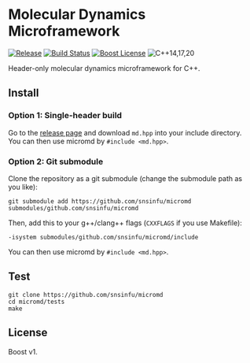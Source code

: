 # Molecular Dynamics Microframework

[![Release][release-badge]][release-url]
[![Build Status][build-badge]][build-url]
[![Boost License][license-badge]][license-url]
![C++14,17,20][cxx-badge]

Header-only molecular dynamics microframework for C++.

[cxx-badge]: https://img.shields.io/badge/C%2B%2B-14%2F17%2F20-orange.svg
[license-badge]: https://img.shields.io/badge/license-Boost-blue.svg
[license-url]: https://github.com/snsinfu/micromd/blob/master/LICENSE.txt
[build-badge]: https://github.com/snsinfu/micromd/workflows/test/badge.svg
[build-url]: https://github.com/snsinfu/micromd/actions?query=workflow%3Atest
[release-badge]: https://img.shields.io/github/release/snsinfu/micromd.svg
[release-url]: https://github.com/snsinfu/micromd/releases

## Install

### Option 1: Single-header build

Go to the [release page][release-url] and download `md.hpp` into your include
directory. You can then use micromd by `#include <md.hpp>`.

### Option 2: Git submodule

Clone the repository as a git submodule (change the submodule path as you like):

```
git submodule add https://github.com/snsinfu/micromd submodules/github.com/snsinfu/micromd
```

Then, add this to your g++/clang++ flags (`CXXFLAGS` if you use Makefile):

```
-isystem submodules/github.com/snsinfu/micromd/include
```

You can then use micromd by `#include <md.hpp>`.

## Test

```console
git clone https://github.com/snsinfu/micromd
cd micromd/tests
make
```

## License

Boost v1.

